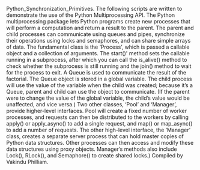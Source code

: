 Python_Synchronization_Primitives.
The following scripts are written to demonstrate the use of the Python Multiprocessing API. The Python multiprocessing package lets Python programs create new processes that will perform a computation and return a result to the parent. The parent and child processes can communicate using queues and pipes, synchronize their operations using locks and semaphores, and can share simple arrays of data. The fundamental class is the ‘Process’, which is passed a callable object and a collection of arguments. The start()' method sets the callable running in a subprocess, after which you can call the is_alive() method to check whether the subprocess is still running and the join() method to wait for the process to exit. A Queue is used to communicate the result of the factorial. The Queue object is stored in a global variable. The child process will use the value of the variable when the child was created; because it’s a Queue, parent and child can use the object to communicate. (If the parent were to change the value of the global variable, the child’s value would be unaffected, and vice versa.) Two other classes, ‘Pool’ and ‘Manager’, provide higher-level interfaces. Pool will create a fixed number of worker processes, and requests can then be distributed to the workers by calling apply() or apply_async() to add a single request, and map() or map_async() to add a number of requests.  The other high-level interface, the ‘Manager’ class, creates a separate server process that can hold master copies of Python data structures. Other processes can then access and modify these data structures using proxy objects.  Manager’s methods also include Lock(), RLock(), and Semaphore() to create shared locks.)
Compiled by Vakindu Philliam.
